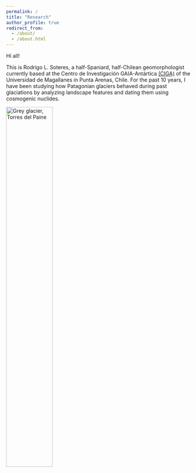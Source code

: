 ```yaml
---
permalink: /
title: "Research"
author_profile: true
redirect_from: 
  - /about/
  - /about.html
---
```


Hi all!

This is Rodrigo L. Soteres, a half-Spaniard, half-Chilean geomorphologist currently based at the Centro de Investigación GAIA-Antártica [(CIGA)](http://www.umag.cl/gaiaantartica/) of the Universidad de Magallanes in Punta Arenas, Chile. For the past 10 years, I have been studying how Patagonian glaciers behaved during past glaciations by analyzing landscape features and dating them using cosmogenic nuclides.

<!-- El código siguiente es para subir imágenes, ajustar su tamaño y centrarlas. Se basa en HTML, no markdown -->
<div>
    <img src="images/Grey24-3.jpg" alt="Grey glacier, Torres del Paine" style="width:50%; height:auto;">
</div>


